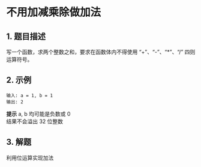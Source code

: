 # 不用加减乘除做加法

## 1. 题目描述
写一个函数，求两个整数之和，要求在函数体内不得使用 “+”、“-”、“*”、“/” 四则运算符号。

## 2. 示例
```
输入: a = 1, b = 1
输出: 2
```

**提示**
a, b 均可能是负数或 0  
结果不会溢出 32 位整数

## 3. 解题
利用位运算实现加法
